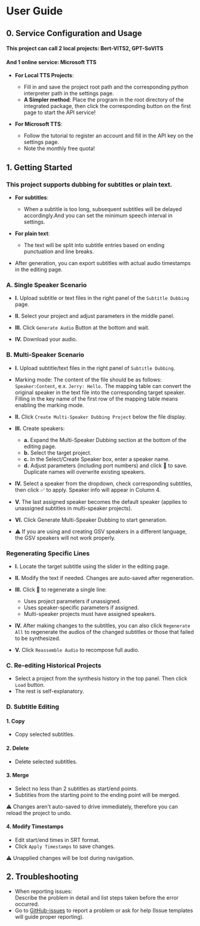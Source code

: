 # User Guide

## 0. Service Configuration and Usage
#### This project can call 2 local projects: Bert-VITS2, GPT-SoVITS
#### And 1 online service: Microsoft TTS
* **For Local TTS Projects**:

    * Fill in and save the project root path and the corresponding python interpreter path in the settings page.
    * **A Simpler method**: Place the program in the root directory of the integrated package, then click the corresponding button on the first page to start the API service!

* **For Microsoft TTS**:

    * Follow the tutorial to register an account and fill in the API key on the settings page.
    * Note the monthly free quota!

## 1. Getting Started
### This project supports dubbing for subtitles or plain text.
* **For subtitles**:

    * When a subtitle is too long, subsequent subtitles will be delayed accordingly.And you can set the minimum speech interval in settings.

* **For plain text**:

    * The text will be split into subtitle entries based on ending punctuation and line breaks.

* After generation, you can export subtitles with actual audio timestamps in the editing page.

### A. Single Speaker Scenario
* **I.** Upload subtitle or text files in the right panel of the `Subtitle Dubbing` page.

* **II.** Select your project and adjust parameters in the middle panel.

* **III.** Click `Generate Audio` Button at the bottom and wait.

* **IV.** Download your audio.

### B. Multi-Speaker Scenario
* **I.** Upload subtitle/text files in the right panel of `Subtitle Dubbing`. 
* Marking mode: The content of the file should be as follows: `Speaker:Content`, e.x. `Jerry: Hello.` The mapping table can convert the original speaker in the text file into the corresponding target speaker. Filling in the key name of the first row of the mapping table means enabling the marking mode.

* **II.** Click `Create Multi-Speaker Dubbing Project` below the file display.

* **III.** Create speakers:
    * **a.** Expand the Multi-Speaker Dubbing section at the bottom of the editing page.
    * **b.** Select the target project.
    * **c.** In the Select/Create Speaker box, enter a speaker name.
    * **d.** Adjust parameters (including port numbers) and click 💾 to save. Duplicate names will overwrite existing speakers.

* **IV.** Select a speaker from the dropdown, check corresponding subtitles, then click ✅ to apply. Speaker info will appear in Column 4.

* **V.** The last assigned speaker becomes the default speaker (applies to unassigned subtitles in multi-speaker projects).

* **VI.** Click Generate Multi-Speaker Dubbing to start generation.
* ⚠️ If you are using and creating GSV speakers in a different language, the GSV speakers will not work properly.

### Regenerating Specific Lines
* **I.** Locate the target subtitle using the slider in the editing page.

* **II.** Modify the text if needed. Changes are auto-saved after regeneration.

* **III.** Click 🔄 to regenerate a single line:

    * Uses project parameters if unassigned.
    * Uses speaker-specific parameters if assigned.
    * Multi-speaker projects must have assigned speakers.

* **IV.** After making changes to the subtitles, you can also click `Regenerate All` to regenerate the audios of the changed subtitles or those that failed to be synthesized.

* **V.** Click `Reassemble Audio` to recompose full audio.

### C. Re-editing Historical Projects
* Select a project from the synthesis history in the top panel. Then click `Load` button.
* The rest is self-explanatory.

### D. Subtitle Editing
#### 1. Copy
* Copy selected subtitles.

#### 2. Delete
* Delete selected subtitles.

#### 3. Merge
* Select no less than 2 subtitles as start/end points.
* Subtitles from the starting point to the ending point will be merged.

⚠️ Changes aren't auto-saved to drive immediately, therefore you can reload the project to undo.

#### 4. Modify Timestamps
* Edit start/end times in SRT format.
* Click `Apply Timestamps` to save changes.

⚠️ Unapplied changes will be lost during navigation.

## 2. Troubleshooting
* When reporting issues:  
Describe the problem in detail and list steps taken before the error occurred.
* Go to [GitHub-issues](https://github.com/YYuX-1145/Srt-AI-Voice-Assistant/issues) to report a problem or ask for help (Issue templates will guide proper reporting).